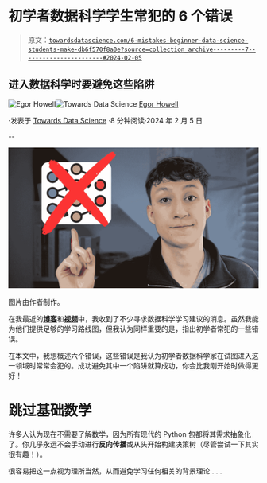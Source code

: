 # 初学者数据科学学生常犯的 6 个错误

> 原文：[`towardsdatascience.com/6-mistakes-beginner-data-science-students-make-db6f570f8a0e?source=collection_archive---------7-----------------------#2024-02-05`](https://towardsdatascience.com/6-mistakes-beginner-data-science-students-make-db6f570f8a0e?source=collection_archive---------7-----------------------#2024-02-05)

## 进入数据科学时要避免这些陷阱

[](https://medium.com/@egorhowell?source=post_page---byline--db6f570f8a0e--------------------------------)![Egor Howell](https://medium.com/@egorhowell?source=post_page---byline--db6f570f8a0e--------------------------------)[](https://towardsdatascience.com/?source=post_page---byline--db6f570f8a0e--------------------------------)![Towards Data Science](https://towardsdatascience.com/?source=post_page---byline--db6f570f8a0e--------------------------------) [Egor Howell](https://medium.com/@egorhowell?source=post_page---byline--db6f570f8a0e--------------------------------)

·发表于 [Towards Data Science](https://towardsdatascience.com/?source=post_page---byline--db6f570f8a0e--------------------------------) ·8 分钟阅读·2024 年 2 月 5 日

--

![](img/0db52646c421af221e22e1460f62500f.png)

图片由作者制作。

在我最近的[**博客**](https://medium.com/towards-data-science/how-i-became-a-data-scientist-no-cs-degree-no-bootcamp-82c321904986)和[**视频**](https://www.youtube.com/watch?v=5m3jsWhRCZU&t=430s)中，我收到了不少寻求数据科学学习建议的消息。虽然我能为他们提供足够的学习路线图，但我认为同样重要的是，指出初学者常犯的一些错误。

在本文中，我想概述六个错误，这些错误是我认为初学者数据科学家在试图进入这一领域时常常会犯的。成功避免其中一个陷阱就算成功，你会比我刚开始时做得更好！

# 跳过基础数学

许多人认为现在不需要了解数学，因为所有现代的 Python 包都将其需求抽象化了。你几乎永远不会手动进行**反向传播**或从头开始构建决策树（尽管尝试一下其实很有趣！）。

很容易把这一点视为理所当然，从而避免学习任何相关的背景理论……

